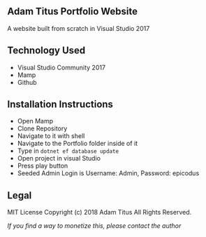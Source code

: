 ## Adam Titus Portfolio Website

A website built from scratch in Visual Studio 2017

## Technology Used
* Visual Studio Community 2017
* Mamp
* Github

## Installation Instructions
* Open Mamp
* Clone Repository
* Navigate to it with shell
* Navigate to the Portfolio folder inside of it
* Type in `dotnet ef database update`
* Open project in visual Studio
* Press play button
* Seeded Admin Login is Username: Admin, Password: epicodus

## Legal
MIT License
Copyright (c) 2018 Adam Titus All Rights Reserved.

_If you find a way to monetize this, please contact the author_
